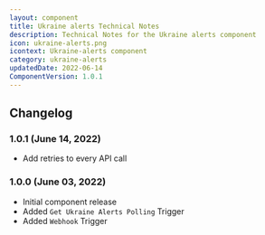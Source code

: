 ```yaml
---
layout: component
title: Ukraine alerts Technical Notes
description: Technical Notes for the Ukraine alerts component
icon: ukraine-alerts.png
icontext: Ukraine-alerts component
category: ukraine-alerts
updatedDate: 2022-06-14
ComponentVersion: 1.0.1
---
```


## Changelog

### 1.0.1 (June 14, 2022)

* Add retries to every API call

### 1.0.0 (June 03, 2022)

* Initial component release
* Added `Get Ukraine Alerts Polling` Trigger
* Added `Webhook` Trigger
